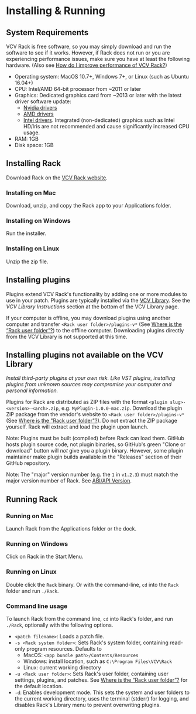 # Installing & Running

<a id="sysreq"></a>
## System Requirements

VCV Rack is free software, so you may simply download and run the software to see if it works.
However, if Rack does not run or you are experiencing performance issues, make sure you have at least the following hardware.
(Also see [How do I improve performance of VCV Rack?](FAQ#how-do-i-improve-performance-of-vcv-rack))
- Operating system: MacOS 10.7+, Windows 7+, or Linux (such as Ubuntu 16.04+)
- CPU: Intel/AMD 64-bit processor from \~2011 or later
- Graphics: Dedicated graphics card from \~2013 or later with the latest driver software update:
	- [Nvidia drivers](https://www.nvidia.com/Download/index.aspx)
	- [AMD drivers](https://www.amd.com/en/support)
	- [Intel drivers](https://downloadcenter.intel.com/product/80939/Graphics-Drivers). Integrated (non-dedicated) graphics such as Intel HD/Iris are not recommended and cause significantly increased CPU usage.
- RAM: 1GB
- Disk space: 1GB

<a id="installing"></a>
## Installing Rack

Download Rack on the [VCV Rack website](https://vcvrack.com/).

### Installing on Mac

Download, unzip, and copy the Rack app to your Applications folder.

### Installing on Windows

Run the installer.

### Installing on Linux

Unzip the zip file.

## Installing plugins

Plugins extend VCV Rack's functionality by adding one or more modules to use in your patch.
Plugins are typically installed via the [VCV Library](https://library.vcvrack.com/).
See the *VCV Library Instructions* section at the bottom of the VCV Library page.

If your computer is offline, you may download plugins using another computer and transfer `<Rack user folder>/plugins-v*` (See [Where is the “Rack user folder”?](FAQ#where-is-the-rack-user-folder)) to the offline computer.
Downloading plugins directly from the VCV Library is not supported at this time.

## Installing plugins not available on the VCV Library

*Install third-party plugins at your own risk. Like VST plugins, installing plugins from unknown sources may compromise your computer and personal information.*

Plugins for Rack are distributed as ZIP files with the format `<plugin slug>-<version>-<arch>.zip`, e.g. `MyPlugin-1.0.0-mac.zip`.
Download the plugin ZIP package from the vendor's website to `<Rack user folder>/plugins-v*` (See [Where is the "Rack user folder"?](FAQ#where-is-the-rack-user-folder)).
Do not extract the ZIP package yourself.
Rack will extract and load the plugin upon launch.

Note: Plugins must be built (compiled) before Rack can load them.
GitHub hosts plugin source code, not plugin binaries, so GitHub's green "Clone or download" button will *not* give you a plugin binary.
However, some plugin maintainer make plugin builds available in the "Releases" section of their GitHub repository.

Note: The "major" version number (e.g. the `1` in `v1.2.3`) must match the major version number of Rack. See [ABI/API Version](Version).


<a id="running"></a>
## Running Rack

### Running on Mac

Launch Rack from the Applications folder or the dock.

### Running on Windows

Click on Rack in the Start Menu.

### Running on Linux

Double click the `Rack` binary.
Or with the command-line, `cd` into the `Rack` folder and run `./Rack`.

### Command line usage

To launch Rack from the command line, `cd` into Rack's folder, and run `./Rack`, optionally with the following options.
- `<patch filename>`: Loads a patch file.
- `-s <Rack system folder>`: Sets Rack's system folder, containing read-only program resources. Defaults to
	- MacOS: `<app bundle path>/Contents/Resources`
	- Windows: install location, such as `C:\Program Files\VCV\Rack`
	- Linux: current working directory
- `-u <Rack user folder>`: Sets Rack's user folder, containing user settings, plugins, and patches. See [Where is the “Rack user folder”?](FAQ#where-is-the-rack-user-folder) for the default location.
- `-d`: Enables development mode.
This sets the system and user folders to the current working directory, uses the terminal (stderr) for logging, and disables Rack's Library menu to prevent overwriting plugins.
